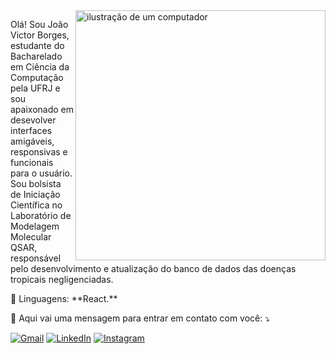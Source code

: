 <img src="https://raw.githubusercontent.com/MicaelliMedeiros/micaellimedeiros/master/image/computer-illustration.png" alt="ilustração de um computador" min-width="400px" max-width="400px" width="400px" align="right">

<p align="left"> 
  Olá! Sou João Victor Borges, estudante do Bacharelado em Ciência da Computação pela UFRJ e sou apaixonado em desevolver interfaces amigáveis, responsivas e funcionais para o usuário.<br>
  Sou bolsista de Iniciação Científica no Laboratório de Modelagem Molecular QSAR, responsável pelo desenvolvimento e atualização do banco de dados das doenças tropicais negligenciadas.
</p>

<p align="left">
  🦄 Linguagens: **React.**
</p>

<p align="left">
  💌 Aqui vai uma mensagem para entrar em contato com você: ⤵️
</p>

<p align="left">
  <a href="#" title="Gmail">
  <img src="https://img.shields.io/badge/-Gmail-FF0000?style=flat-square&labelColor=FF0000&logo=gmail&logoColor=white&link=joaovbn@dcc.ufrj.br" alt="Gmail"/></a>
  <a href="#" title="LinkedIn">
  <img src="https://img.shields.io/badge/-Linkedin-0e76a8?style=flat-square&logo=Linkedin&logoColor=white&link=[LINK-DO-SEU-LINKEDIN](https://www.linkedin.com/in/jo%C3%A3o-victor-borges-453020272/)" alt="LinkedIn"/></a>
  <a href="#" title="Instagram">
  <img src="https://img.shields.io/badge/-Instagram-DF0174?style=flat-square&labelColor=DF0174&logo=instagram&logoColor=white&link=[LINK-DO-SEU-INSTAGRAM](https://www.instagram.com/jv.borges18/)" alt="Instagram"/></a>
</p>
